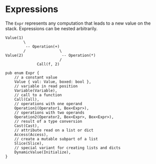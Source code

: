 # Expressions

The `Expr` represents any computation that leads to a new value on the stack. Expressions can be nested arbitrarily.

```
Value(1)
        \
         -- Operation(+)
        /               \
Value(2)                 -- Operation(*)
                        / 
              Call(f, 2)
```


``` rust,no_run
pub enum Expr {
    // a constant value
    Value { val: Value, boxed: bool },
    // variable in read position
    Variable(Variable),
    // call to a function
    Call(Call),
    // operations with one operand
    Operation1(Operator1, Box<Expr>),
    // operations with two operands
    Operation2(Operator2, Box<Expr>, Box<Expr>),
    // result of a type conversion
    Cast(Cast),
    // attribute read on a list or dict
    Access(Access),
    // create a mutable subpart of a list
    Slice(Slice),
    // special variant for creating lists and dicts
    DynamicValue(Initialize),
}
```
